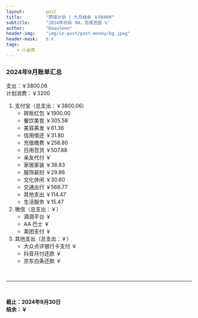 ```yaml
---
layout:        post
title:         "攒钱计划 | 九月结余 ￥66000"
subtitle:      "2024年目标 8W，完成进度 %"
author:        "Haauleon"
header-img:    "img/in-post/post-money/bg.jpeg"
header-mask:   0.4
tags:
    - 小金库
---
```


### 2024年9月账单汇总             
支出：￥3800.06         
计划消费：￥3200        

1. 支付宝（总支出：￥3800.06）   
    - 转账红包 ￥1900.00   
    - 餐饮美食 ￥305.58    
    - 美容美发 ￥61.36     
    - 信用借还 ￥31.80    
    - 充值缴费 ￥256.80     
    - 日用百货 ￥507.88      
    - 亲友代付 ￥     
    - 家居家装 ￥38.83    
    - 服饰装扮 ￥29.86    
    - 文化休闲 ￥30.60    
    - 交通出行 ￥568.77     
    - 其他支出 ￥114.47
    - 生活服务 ￥15.47        
2. 微信（总支出：￥）      
    - 滴滴平台 ￥   
    - AA 巴士 ￥    
    - 美团支付 ￥       
3. 其他支出（总支出：￥）     
    - 大众点评银行卡支付 ￥    
    - 抖音月付还款 ￥    
    - 京东白条还款 ￥   

<br>

---

<br>

**截止：2024年9月30日**      
**结余：￥**        
